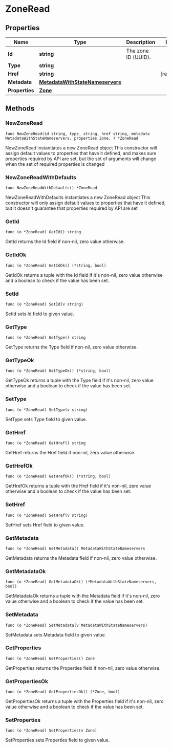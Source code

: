# ZoneRead

## Properties

|Name | Type | Description | Notes|
|------------ | ------------- | ------------- | -------------|
|**Id** | **string** | The zone ID (UUID). | |
|**Type** | **string** |  | |
|**Href** | **string** |  | [readonly] |
|**Metadata** | [**MetadataWithStateNameservers**](MetadataWithStateNameservers.md) |  | |
|**Properties** | [**Zone**](Zone.md) |  | |

## Methods

### NewZoneRead

`func NewZoneRead(id string, type_ string, href string, metadata MetadataWithStateNameservers, properties Zone, ) *ZoneRead`

NewZoneRead instantiates a new ZoneRead object
This constructor will assign default values to properties that have it defined,
and makes sure properties required by API are set, but the set of arguments
will change when the set of required properties is changed

### NewZoneReadWithDefaults

`func NewZoneReadWithDefaults() *ZoneRead`

NewZoneReadWithDefaults instantiates a new ZoneRead object
This constructor will only assign default values to properties that have it defined,
but it doesn't guarantee that properties required by API are set

### GetId

`func (o *ZoneRead) GetId() string`

GetId returns the Id field if non-nil, zero value otherwise.

### GetIdOk

`func (o *ZoneRead) GetIdOk() (*string, bool)`

GetIdOk returns a tuple with the Id field if it's non-nil, zero value otherwise
and a boolean to check if the value has been set.

### SetId

`func (o *ZoneRead) SetId(v string)`

SetId sets Id field to given value.


### GetType

`func (o *ZoneRead) GetType() string`

GetType returns the Type field if non-nil, zero value otherwise.

### GetTypeOk

`func (o *ZoneRead) GetTypeOk() (*string, bool)`

GetTypeOk returns a tuple with the Type field if it's non-nil, zero value otherwise
and a boolean to check if the value has been set.

### SetType

`func (o *ZoneRead) SetType(v string)`

SetType sets Type field to given value.


### GetHref

`func (o *ZoneRead) GetHref() string`

GetHref returns the Href field if non-nil, zero value otherwise.

### GetHrefOk

`func (o *ZoneRead) GetHrefOk() (*string, bool)`

GetHrefOk returns a tuple with the Href field if it's non-nil, zero value otherwise
and a boolean to check if the value has been set.

### SetHref

`func (o *ZoneRead) SetHref(v string)`

SetHref sets Href field to given value.


### GetMetadata

`func (o *ZoneRead) GetMetadata() MetadataWithStateNameservers`

GetMetadata returns the Metadata field if non-nil, zero value otherwise.

### GetMetadataOk

`func (o *ZoneRead) GetMetadataOk() (*MetadataWithStateNameservers, bool)`

GetMetadataOk returns a tuple with the Metadata field if it's non-nil, zero value otherwise
and a boolean to check if the value has been set.

### SetMetadata

`func (o *ZoneRead) SetMetadata(v MetadataWithStateNameservers)`

SetMetadata sets Metadata field to given value.


### GetProperties

`func (o *ZoneRead) GetProperties() Zone`

GetProperties returns the Properties field if non-nil, zero value otherwise.

### GetPropertiesOk

`func (o *ZoneRead) GetPropertiesOk() (*Zone, bool)`

GetPropertiesOk returns a tuple with the Properties field if it's non-nil, zero value otherwise
and a boolean to check if the value has been set.

### SetProperties

`func (o *ZoneRead) SetProperties(v Zone)`

SetProperties sets Properties field to given value.



